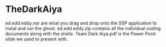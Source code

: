 # TheDarkAiya
ed.edd.eddy.nar are what you drag and drop onto the SSP application to instal and run the ghost.
ed.edd.eddy.zip contains all the individual coding documents along with the shells.
Team Dark Aiya.pdf is the Power Point slide we used to present with.
